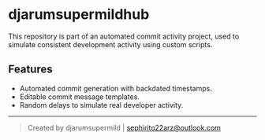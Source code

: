 # djarumsupermildhub

This repository is part of an automated commit activity project, used to simulate consistent development activity using custom scripts.

## Features
- Automated commit generation with backdated timestamps.
- Editable commit message templates.
- Random delays to simulate real developer activity.

---

> Created by djarumsupermild | sephirito22arz@outlook.com
